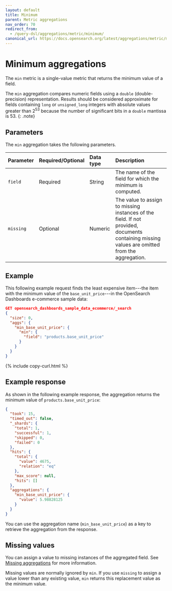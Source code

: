 ```yaml
---
layout: default
title: Minimum
parent: Metric aggregations
nav_order: 70
redirect_from:
  - /query-dsl/aggregations/metric/minimum/
canonical_url: https://docs.opensearch.org/latest/aggregations/metric/minimum/
---
```


# Minimum aggregations

The `min` metric is a single-value metric that returns the minimum value of a field.

The `min` aggregation compares numeric fields using a `double` (double-precision) representation. Results should be considered approximate for fields containing `long` or `unsigned_long` integers with absolute values greater than 2<sup>53</sup> because the number of significant bits in a `double` mantissa is 53.
{: .note}

## Parameters

The `min` aggregation takes the following parameters.

| Parameter | Required/Optional | Data type      | Description |
| :--       | :--               | :--            | :--         |
| `field`   | Required          | String         | The name of the field for which the minimum is computed.    |
| `missing` | Optional          | Numeric        | The value to assign to missing instances of the field. If not provided, documents containing missing values are omitted from the aggregation. |

## Example

This following example request finds the least expensive item---the item with the minimum value of the `base_unit_price`---in the OpenSearch Dashboards e-commerce sample data:

```json
GET opensearch_dashboards_sample_data_ecommerce/_search
{
  "size": 0,
  "aggs": {
    "min_base_unit_price": {
      "min": {
        "field": "products.base_unit_price"
      }
    }
  }
}
```
{% include copy-curl.html %}

## Example response

As shown in the following example response, the aggregation returns the minimum value of `products.base_unit_price`:

```json
{
  "took": 15,
  "timed_out": false,
  "_shards": {
    "total": 1,
    "successful": 1,
    "skipped": 0,
    "failed": 0
  },
  "hits": {
    "total": {
      "value": 4675,
      "relation": "eq"
    },
    "max_score": null,
    "hits": []
  },
  "aggregations": {
    "min_base_unit_price": {
      "value": 5.98828125
    }
  }
}
```

You can use the aggregation name (`min_base_unit_price`) as a key to retrieve the aggregation from the response.

## Missing values

You can assign a value to missing instances of the aggregated field. See [Missing aggregations]({{site.url}}{{site.baseurl}}/aggregations/bucket/missing/) for more information.

Missing values are normally ignored by `min`. If you use `missing` to assign a value lower than any existing value, `min` returns this replacement value as the minimum value.
